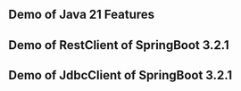 ## Demo of Java 21 Features
## Demo of RestClient of SpringBoot 3.2.1
## Demo of JdbcClient of SpringBoot 3.2.1
